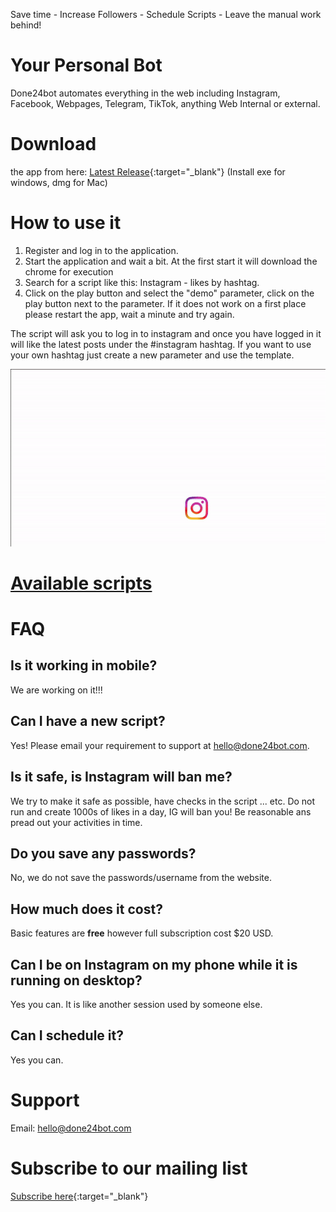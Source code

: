 <!--<script type="text/javascript" src="/chat.js" ></script>-->
<script type="text/javascript" src="/google.js" ></script>
<script type="text/javascript" id="mcjs">!function(c,h,i,m,p){m=c.createElement(h),p=c.getElementsByTagName(h)[0],m.async=1,m.src=i,p.parentNode.insertBefore(m,p)}(document,"script","https://chimpstatic.com/mcjs-connected/js/users/2aec843456fe86e83457a2dfd/3b500ed6ea17cffa74b3190e4.js");</script>

Save time - Increase Followers - Schedule Scripts - Leave the manual work behind!

# Your Personal Bot
Done24bot automates everything in the web including Instagram, Facebook, Webpages, Telegram, TikTok, anything Web Internal or external.

# Download 
the app from here: [Latest Release](https://github.com/xshopper/done24bot/releases/latest){:target="_blank"} (Install exe for windows, dmg for Mac)

# How to use it
1. Register and log in to the application.
2. Start the application and wait a bit. At the first start it will download the chrome for execution
3. Search for a script like this: Instagram - likes by hashtag.
4. Click on the play button and select the "demo" parameter, click on the play button next to the parameter.
If it does not work on a first place please restart the app, wait a minute and try again.

The script will ask you to log in to instagram and once you have logged in it will like the latest posts under the #instagram hashtag.
If you want to use your own hashtag just create a new parameter and use the template.

![done24bot](https://github.com/xshopper/done24bot/raw/gh-pages/assets/ezgif-2-d3b643fbfc.gif)

# [Available scripts](https://done24bot.com/scripts)

# FAQ
## Is it working in mobile?
We are working on it!!!
## Can I have a new script? 
Yes! Please email your requirement to support at [hello@done24bot.com](mailto:hello@done24bot.com).
## Is it safe, is Instagram will ban me?
We try to make it safe as possible, have checks in the script ... etc. Do not run and create 1000s of likes in a day, IG will ban you!
Be reasonable ans pread out your activities in time.
## Do you save any passwords?
No, we do not save the passwords/username from the website.
## How much does it cost?
Basic features are **free** however full subscription cost $20 USD.
## Can I be on Instagram on my phone while it is running on desktop? 
Yes you can. It is like another session used by someone else.
## Can I schedule it?
Yes you can.

# Support
Email: [hello@done24bot.com](mailto:hello@done24bot.com)

# Subscribe to our mailing list
[Subscribe here](http://eepurl.com/gW_JCf){:target="_blank"}
